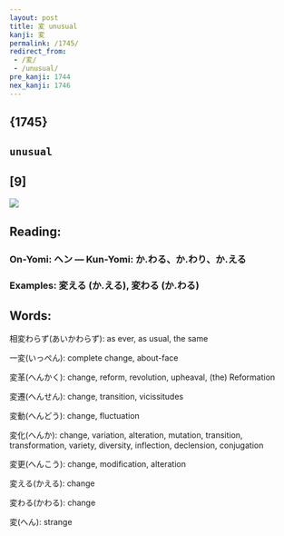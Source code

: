 ```yaml
---
layout: post
title: 変 unusual
kanji: 変
permalink: /1745/
redirect_from:
 - /変/
 - /unusual/
pre_kanji: 1744
nex_kanji: 1746
---
```


## {1745}

## `unusual`

## [9]

<div class="stroke"><img src="E5A489.png" /></div>

## Reading:

### On-Yomi: ヘン &mdash; Kun-Yomi: か.わる、か.わり、か.える

### Examples: 変える (か.える), 変わる (か.わる)

## Words:

相変わらず(あいかわらず): as ever, as usual, the same

一変(いっぺん): complete change, about-face

変革(へんかく): change, reform, revolution, upheaval, (the) Reformation

変遷(へんせん): change, transition, vicissitudes

変動(へんどう): change, fluctuation

変化(へんか): change, variation, alteration, mutation, transition, transformation, variety, diversity, inflection, declension, conjugation

変更(へんこう): change, modification, alteration

変える(かえる): change

変わる(かわる): change

変(へん): strange

